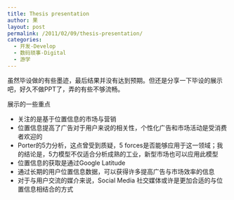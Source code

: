 ```yaml
---
title: Thesis presentation
author: 果
layout: post
permalink: /2011/02/09/thesis-presentation/
categories:
  - 开发-Develop
  - 数码琐事-Digital
  - 游学
---
```

虽然毕设做的有些墨迹，最后结果并没有达到预期。但还是分享一下毕设的展示吧，好久不做PPT了，弄的有些不够流畅。  


展示的一些重点</p> 
*   关注的是基于位置信息的市场与营销
*   位置信息提高了广告对于用户来说的相关性，个性化广告和市场活动是受消费者欢迎的
*   Porter的5力分析，这点曾受到质疑，5 forces是否能够应用于这一领域；我的结论是，5力模型不仅适合分析成熟的工业，新型市场也可以应用此模型
*   位置信息的获取是通过Google Latitude
*   通过长期的用户位置信息数据，可以获得许多提高广告与市场效率的信息
*   对于与用户交流的媒介来说，Social Media 社交媒体或许是更加合适的与位置信息相结合的方式